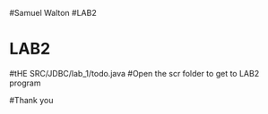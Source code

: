 #Samuel Walton
#LAB2

# LAB2
#tHE SRC/JDBC/lab_1/todo.java 
#Open the scr folder to get to LAB2 program

#Thank you
